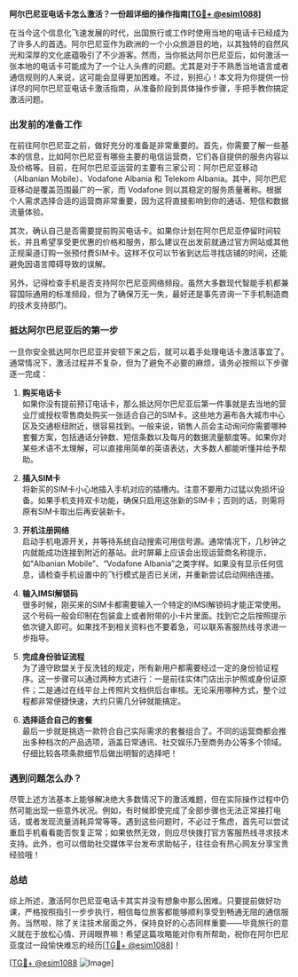 **阿尔巴尼亚电话卡怎么激活？一份超详细的操作指南[[TG💪+ @esim1088](https://t.me/s/esim1088)]**

在当今这个信息化飞速发展的时代，出国旅行或工作时使用当地的电话卡已经成为了许多人的首选。阿尔巴尼亚作为欧洲的一个小众旅游目的地，以其独特的自然风光和深厚的文化底蕴吸引了不少游客。然而，当你抵达阿尔巴尼亚后，如何激活一张本地的电话卡可能成为了一个让人头疼的问题。尤其是对于不熟悉当地语言或者通信规则的人来说，这可能会显得更加困难。不过，别担心！本文将为你提供一份详尽的阿尔巴尼亚电话卡激活指南，从准备阶段到具体操作步骤，手把手教你搞定激活问题。

### 出发前的准备工作

在前往阿尔巴尼亚之前，做好充分的准备是非常重要的。首先，你需要了解一些基本的信息，比如阿尔巴尼亚有哪些主要的电信运营商，它们各自提供的服务内容以及价格等。目前，在阿尔巴尼亚运营的主要有三家公司：阿尔巴尼亚移动（Albanian Mobile）、Vodafone Albania 和 Telekom Albania。其中，阿尔巴尼亚移动是覆盖范围最广的一家，而 Vodafone 则以其稳定的服务质量著称。根据个人需求选择合适的运营商非常重要，因为这将直接影响到你的通话、短信和数据流量体验。

其次，确认自己是否需要提前购买电话卡。如果你计划在阿尔巴尼亚停留时间较长，并且希望享受更优惠的价格和服务，那么建议在出发前就通过官方网站或其他正规渠道订购一张预付费SIM卡。这样不仅可以节省到达后寻找店铺的时间，还能避免因语言障碍导致的误解。

另外，记得检查手机是否支持阿尔巴尼亚网络频段。虽然大多数现代智能手机都兼容国际通用的标准频段，但为了确保万无一失，最好还是事先咨询一下手机制造商的技术支持部门。

### 抵达阿尔巴尼亚后的第一步

一旦你安全抵达阿尔巴尼亚并安顿下来之后，就可以着手处理电话卡激活事宜了。通常情况下，激活过程并不复杂，但为了避免不必要的麻烦，请务必按照以下步骤逐一完成：

1. **购买电话卡**  
   如果你没有提前预订电话卡，那么抵达阿尔巴尼亚后第一件事就是去当地的营业厅或授权零售商处购买一张适合自己的SIM卡。这些地方遍布各大城市中心区及交通枢纽附近，很容易找到。一般来说，销售人员会主动询问你需要哪种套餐方案，包括通话分钟数、短信条数以及每月的数据流量额度等。如果你对某些术语不太理解，可以直接用简单的英语表达，大多数人都能听懂并给予帮助。

2. **插入SIM卡**  
   将新买的SIM卡小心地插入手机对应的插槽内。注意不要用力过猛以免损坏设备。如果手机支持双卡功能，确保只启用这张新的SIM卡；否则的话，则需将原有SIM卡取出后再安装新卡。

3. **开机注册网络**  
   启动手机电源开关，并等待系统自动搜索可用信号源。通常情况下，几秒钟之内就能成功连接到附近的基站。此时屏幕上应该会出现运营商名称提示，如“Albanian Mobile”、“Vodafone Albania”之类字样。如果没有显示任何信息，请检查手机设置中的飞行模式是否已关闭，并重新尝试启动网络连接。

4. **输入IMSI解锁码**  
   很多时候，刚买来的SIM卡都需要输入一个特定的IMSI解锁码才能正常使用。这个号码一般会印制在包装盒上或者附带的小卡片里面。找到它之后按照提示依次键入即可。如果找不到相关资料也不要着急，可以联系客服热线寻求进一步指导。

5. **完成身份验证流程**  
   为了遵守欧盟关于反洗钱的规定，所有新用户都需要经过一定的身份验证程序。这一步骤可以通过两种方式进行：一是前往实体门店出示护照或身份证原件；二是通过在线平台上传照片文档供后台审核。无论采用哪种方式，整个过程都非常便捷快速，大约只需几分钟就能搞定。

6. **选择适合自己的套餐**  
   最后一步就是挑选一款符合自己实际需求的套餐组合了。不同的运营商都会推出多种档次的产品选项，涵盖日常通讯、社交娱乐乃至商务办公等多个领域。仔细比较各项条款细节后做出明智的选择吧！

### 遇到问题怎么办？

尽管上述方法基本上能够解决绝大多数情况下的激活难题，但在实际操作过程中仍然可能出现一些意外状况。例如，有时候即使完成了全部步骤也无法正常接打电话，或者发现流量消耗异常等等。遇到这些问题时，不必过于焦虑，首先可以尝试重启手机看看能否恢复正常；如果依然无效，则应尽快拨打官方客服热线寻求技术支持。此外，也可以借助社交媒体平台发布求助帖子，往往会有热心网友分享宝贵经验哦！

### 总结

综上所述，激活阿尔巴尼亚电话卡其实并没有想象中那么困难。只要提前做好功课，严格按照指引一步步执行，相信每位旅客都能够顺利享受到畅通无阻的通信服务。当然啦，除了关注技术层面之外，保持良好的心态同样重要——毕竟旅行的意义就在于放松心情、开阔眼界嘛！希望这篇攻略能对你有所帮助，祝你在阿尔巴尼亚度过一段愉快难忘的经历[[TG💪+ @esim1088](https://t.me/s/esim1088)]！

[[TG💪+ @esim1088](https://t.me/s/esim1088) ![Image](https://i.postimg.cc/4NQfJmqS/Snipaste-2025-05-13-00-14-12.png)]